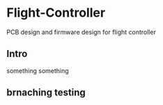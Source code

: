 # Flight-Controller
PCB design and firmware design for flight controller


## Intro

something something


## brnaching testing


